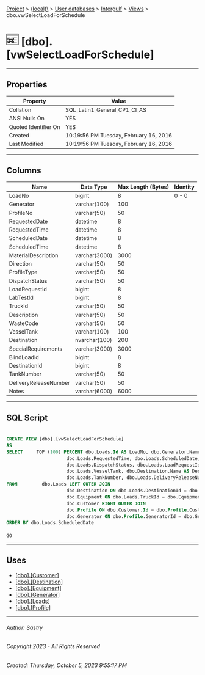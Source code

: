 #### 

[Project](../../../../index.md) > [(local)\\](../../../index.md) > [User databases](../../index.md) > [Intergulf](../index.md) > [Views](Views.md) > dbo.vwSelectLoadForSchedule

# ![Views](../../../../Images/View32.png) [dbo].[vwSelectLoadForSchedule]

---

## <a name="#properties"></a>Properties

| Property | Value |
|---|---|
| Collation | SQL_Latin1_General_CP1_CI_AS |
| ANSI Nulls On | YES |
| Quoted Identifier On | YES |
| Created | 10:19:56 PM Tuesday, February 16, 2016 |
| Last Modified | 10:19:56 PM Tuesday, February 16, 2016 |


---

## <a name="#columns"></a>Columns

| Name | Data Type | Max Length (Bytes) | Identity |
|---|---|---|---|
| LoadNo | bigint | 8 | 0 - 0 |
| Generator | varchar(100) | 100 |  |
| ProfileNo | varchar(50) | 50 |  |
| RequestedDate | datetime | 8 |  |
| RequestedTime | datetime | 8 |  |
| ScheduledDate | datetime | 8 |  |
| ScheduledTime | datetime | 8 |  |
| MaterialDescription | varchar(3000) | 3000 |  |
| Direction | varchar(50) | 50 |  |
| ProfileType | varchar(50) | 50 |  |
| DispatchStatus | varchar(50) | 50 |  |
| LoadRequestId | bigint | 8 |  |
| LabTestId | bigint | 8 |  |
| TruckId | varchar(50) | 50 |  |
| Description | varchar(50) | 50 |  |
| WasteCode | varchar(50) | 50 |  |
| VesselTank | varchar(100) | 100 |  |
| Destination | nvarchar(100) | 200 |  |
| SpecialRequirements | varchar(3000) | 3000 |  |
| BlindLoadId | bigint | 8 |  |
| DestinationId | bigint | 8 |  |
| TankNumber | varchar(50) | 50 |  |
| DeliveryReleaseNumber | varchar(50) | 50 |  |
| Notes | varchar(6000) | 6000 |  |


---

## <a name="#sqlscript"></a>SQL Script

```sql

CREATE VIEW [dbo].[vwSelectLoadForSchedule]
AS
SELECT     TOP (100) PERCENT dbo.Loads.Id AS LoadNo, dbo.Generator.Name AS Generator, dbo.Profile.ProfileNumber AS ProfileNo, dbo.Loads.RequestedDate, 
                      dbo.Loads.RequestedTime, dbo.Loads.ScheduledDate, dbo.Loads.ScheduledTime, dbo.Profile.MaterialDescription, dbo.Profile.Direction, dbo.Profile.ProfileType, 
                      dbo.Loads.DispatchStatus, dbo.Loads.LoadRequestId, dbo.Loads.LabTestId, dbo.Loads.TruckId, dbo.Equipment.Description, dbo.Profile.WasteCode, 
                      dbo.Loads.VesselTank, dbo.Destination.Name AS Destination, dbo.Loads.SpecialRequirements, dbo.Loads.BlindLoadId, dbo.Loads.DestinationId, 
                      dbo.Loads.TankNumber, dbo.Loads.DeliveryReleaseNumber, dbo.Loads.Notes
FROM         dbo.Loads LEFT OUTER JOIN
                      dbo.Destination ON dbo.Loads.DestinationId = dbo.Destination.Id LEFT OUTER JOIN
                      dbo.Equipment ON dbo.Loads.TruckId = dbo.Equipment.Id LEFT OUTER JOIN
                      dbo.Customer RIGHT OUTER JOIN
                      dbo.Profile ON dbo.Customer.Id = dbo.Profile.CustomerId ON dbo.Loads.ProfileId = dbo.Profile.Id LEFT OUTER JOIN
                      dbo.Generator ON dbo.Profile.GeneratorId = dbo.Generator.Id
ORDER BY dbo.Loads.ScheduledDate

GO

```


---

## <a name="#uses"></a>Uses

* [[dbo].[Customer]](../Tables/dbo_Customer.md)
* [[dbo].[Destination]](../Tables/dbo_Destination.md)
* [[dbo].[Equipment]](../Tables/dbo_Equipment.md)
* [[dbo].[Generator]](../Tables/dbo_Generator.md)
* [[dbo].[Loads]](../Tables/dbo_Loads.md)
* [[dbo].[Profile]](../Tables/dbo_Profile.md)


---

###### Author:  Sastry

###### Copyright 2023 - All Rights Reserved

###### Created: Thursday, October 5, 2023 9:55:17 PM

